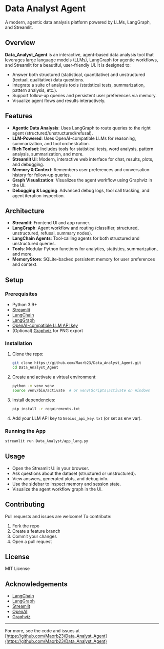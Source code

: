 # Data Analyst Agent

A modern, agentic data analysis platform powered by LLMs, LangGraph, and Streamlit.

## Overview

**Data_Analyst_Agent** is an interactive, agent-based data analysis tool that leverages large language models (LLMs), LangGraph for agentic workflows, and Streamlit for a beautiful, user-friendly UI. It is designed to:
- Answer both structured (statistical, quantitative) and unstructured (textual, qualitative) data questions.
- Integrate a suite of analysis tools (statistical tests, summarization, pattern analysis, etc.).
- Support follow-up queries and persistent user preferences via memory.
- Visualize agent flows and results interactively.

## Features
- **Agentic Data Analysis**: Uses LangGraph to route queries to the right agent (structured/unstructured/refusal).
- **LLM-Powered**: Uses OpenAI-compatible LLMs for reasoning, summarization, and tool orchestration.
- **Rich Toolset**: Includes tools for statistical tests, word analysis, pattern analysis, summarization, and more.
- **Streamlit UI**: Modern, interactive web interface for chat, results, plots, and debugging.
- **Memory & Context**: Remembers user preferences and conversation history for follow-up queries.
- **Graph Visualization**: Visualizes the agent workflow using Graphviz in the UI.
- **Debugging & Logging**: Advanced debug logs, tool call tracking, and agent iteration inspection.

## Architecture
- **Streamlit**: Frontend UI and app runner.
- **LangGraph**: Agent workflow and routing (classifier, structured, unstructured, refusal, summary nodes).
- **LangChain Agents**: Tool-calling agents for both structured and unstructured queries.
- **Tools**: Modular Python functions for analytics, statistics, summarization, and more.
- **MemoryStore**: SQLite-backed persistent memory for user preferences and context.

## Setup

### Prerequisites
- Python 3.9+
- [Streamlit](https://streamlit.io/)
- [LangChain](https://python.langchain.com/)
- [LangGraph](https://github.com/langchain-ai/langgraph)
- [OpenAI-compatible LLM API key](https://platform.openai.com/)
- (Optional) [Graphviz](https://graphviz.gitlab.io/download/) for PNG export

### Installation
1. Clone the repo:
   ```sh
   git clone https://github.com/Maorb23/Data_Analyst_Agent.git
   cd Data_Analyst_Agent
   ```
2. Create and activate a virtual environment:
   ```sh
   python -m venv venv
   source venv/bin/activate  # or venv\Scripts\activate on Windows
   ```
3. Install dependencies:
   ```sh
   pip install -r requirements.txt
   ```
4. Add your LLM API key to `Nebius_api_key.txt` (or set as env var).

### Running the App
```sh
streamlit run Data_Analyst/app_lang.py
```

## Usage
- Open the Streamlit UI in your browser.
- Ask questions about the dataset (structured or unstructured).
- View answers, generated plots, and debug info.
- Use the sidebar to inspect memory and session state.
- Visualize the agent workflow graph in the UI.

## Contributing
Pull requests and issues are welcome! To contribute:
1. Fork the repo
2. Create a feature branch
3. Commit your changes
4. Open a pull request

## License
MIT License

## Acknowledgements
- [LangChain](https://python.langchain.com/)
- [LangGraph](https://github.com/langchain-ai/langgraph)
- [Streamlit](https://streamlit.io/)
- [OpenAI](https://openai.com/)
- [Graphviz](https://graphviz.gitlab.io/)

---

For more, see the code and issues at [https://github.com/Maorb23/Data_Analyst_Agent](https://github.com/Maorb23/Data_Analyst_Agent)
